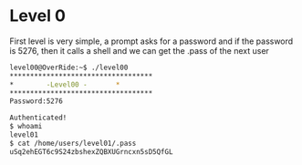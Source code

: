 # Level 0

First level is very simple, a prompt asks for a password and if the password is 5276, then it calls a shell and we can get the .pass of the next user

```bash
level00@OverRide:~$ ./level00
***********************************
* 	     -Level00 -		  *
***********************************
Password:5276

Authenticated!
$ whoami
level01
$ cat /home/users/level01/.pass
uSq2ehEGT6c9S24zbshexZQBXUGrncxn5sD5QfGL
```